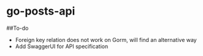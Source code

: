 # go-posts-api

##To-do
* Foreign key relation does not work on Gorm, will find an alternative way
* Add SwaggerUI for API specification